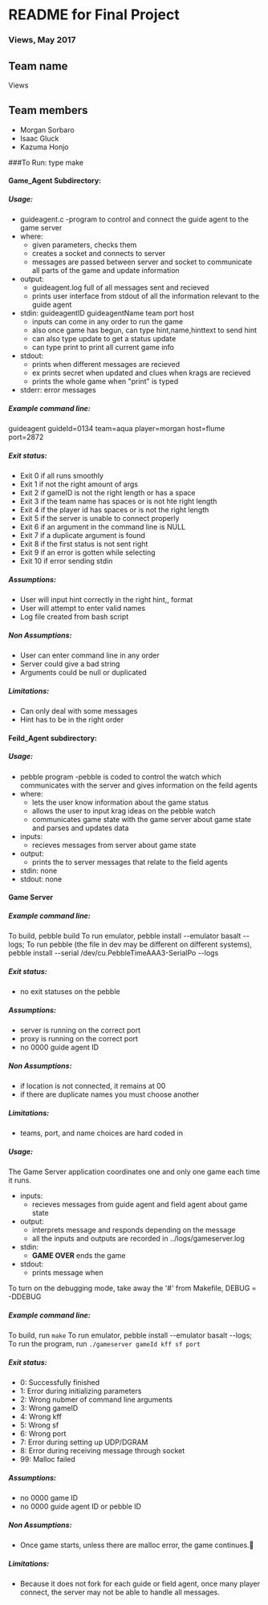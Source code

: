 # README for Final Project
### Views, May 2017

## Team name

Views


## Team members

- Morgan Sorbaro
- Isaac Gluck
- Kazuma Honjo


###To Run: type make 

#### Game_Agent Subdirectory: 
##### Usage: 
* guideagent.c -program to control and connect the guide agent to the game server 
* where:
    * given parameters, checks them
    * creates a socket and connects to server
    * messages are passed between server and socket to communicate all parts of the game and update information
* output:
    * guideagent.log full of all messages sent and recieved
    * prints user interface from stdout of all the information relevant to the guide agent 
 * stdin: guideagentID guideagentName team port host
    * inputs can come in any order to run the game 
    * also once game has begun, can type hint,name,hinttext to send hint
    * can also type update to get a status update
    * can type print to print all current game info
* stdout: 
    * prints when different messages are recieved
    * ex prints secret when updated and clues when krags are recieved
    * prints the whole game when "print" is typed
* stderr: error messages 

##### Example command line:
guideagent guideId=0134 team=aqua player=morgan host=flume port=2872

##### Exit status: 
* Exit 0 if all runs smoothly 
* Exit 1 if not the right amount of args
* Exit 2 if gameID is not the right length or has a space
* Exit 3 if the team name has spaces or is not hte right length 
* Exit 4 if the player id has spaces or is not the right length 
* Exit 5 if the server is unable to connect properly 
* Exit 6 if an argument in the command line is NULL
* Exit 7 if a duplicate argument is found 
* Exit 8 if the first status is not sent right 
* Exit 9 if an error is gotten while selecting 
* Exit 10 if error sending stdin 

##### Assumptions:
* User will input hint correctly in the right hint,<name>,<hint text> format 
* User will attempt to enter valid names 
* Log file created from bash script 

##### Non Assumptions:
* User can enter command line in any order
* Server could give a bad string 
* Arguments could be null or duplicated 

##### Limitations:
* Can only deal with some messages
* Hint has to be in the right order 

#### Feild_Agent subdirectory: 
##### Usage: 
* pebble program -pebble is coded to control the watch which communicates with the server and gives information on the feild agents 
* where:
    * lets the user know information about the game status 
    * allows the user to input krag ideas on the pebble watch 
    * communicates game state with the game server about game state and parses and updates data
* inputs:
    * recieves messages from server about game state 
* output:
    * prints the to server messages that relate to the field agents 
 * stdin: none 
* stdout: none

#### Game Server 

##### Example command line:
To build, pebble build
To run emulator, pebble install --emulator basalt --logs;
To run pebble (the file in dev may be different on different systems), pebble install --serial /dev/cu.PebbleTimeAAA3-SerialPo --logs 

##### Exit status: 
* no exit statuses on the pebble 

##### Assumptions:
* server is running on the correct port
* proxy is running on the correct port 
* no 0000 guide agent ID 

##### Non Assumptions:
* if location is not connected, it remains at 00
* if there are duplicate names you must choose another

##### Limitations:
* teams, port, and name choices are hard coded in 
 
##### Usage: 
The Game Server application coordinates one and only one game each time it runs.

- inputs:
    - recieves messages from guide agent and field agent about game state 
- output:
    - interprets message and responds depending on the message
    - all the inputs and outputs are recorded in ../logs/gameserver.log
- stdin: 
    - **GAME OVER** ends the game
- stdout: 
    - prints message when 

To turn on the debugging mode, take away the '#' from Makefile, DEBUG = -DDEBUG

##### Example command line:
To build, run `make`
To run emulator, pebble install --emulator basalt --logs;
To run the program, run `./gameserver gameId kff sf port`

##### Exit status: 
* 0: Successfully finished
* 1: Error during initializing parameters
* 2: Wrong nubmer of command line arguments
* 3: Wrong gameID
* 4: Wrong kff
* 5: Wrong sf
* 6: Wrong port
* 7: Error during setting up UDP/DGRAM
* 8: Error during receiving message through socket
* 99: Malloc failed

##### Assumptions:
* no 0000 game ID
* no 0000 guide agent ID or pebble ID

##### Non Assumptions:
* Once game starts, unless there are malloc error, the game continues.

##### Limitations:
* Because it does not fork for each guide or field agent, once many player connect, the server may not be able to handle all messages.





